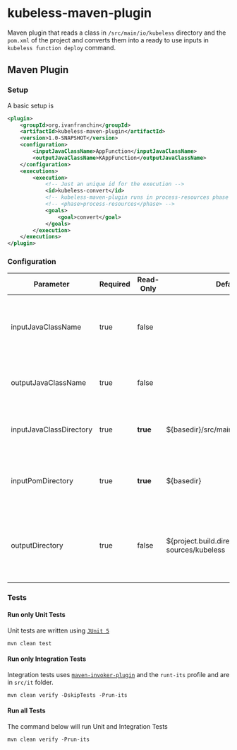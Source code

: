 # kubeless-maven-plugin

Maven plugin that reads a class in `/src/main/io/kubeless` directory and the `pom.xml` of the project and converts them into a ready to use inputs in `kubeless function deploy` command.

## Maven Plugin

### Setup

A basic setup is
```xml
<plugin>
    <groupId>org.ivanfranchin</groupId>
    <artifactId>kubeless-maven-plugin</artifactId>
    <version>1.0-SNAPSHOT</version>
    <configuration>
        <inputJavaClassName>AppFunction</inputJavaClassName>
        <outputJavaClassName>KAppFunction</outputJavaClassName>
    </configuration>
    <executions>
        <execution>
            <!-- Just an unique id for the execution -->
            <id>kubeless-convert</id>
            <!-- kubeless-maven-plugin runs in process-resources phase by default -->
            <!-- <phase>process-resources</phase> -->
            <goals>
                <goal>convert</goal>
            </goals>
        </execution>
    </executions>
</plugin>
```

### Configuration

| Parameter               | Required | Read-Only | Default | Description |
| ----------------------- | -------- | --------- | ------- | ----------- |
| inputJavaClassName      | true     | false     |         | Name of the input Java Class that contains Kubeless Functions |
| outputJavaClassName     | true     | false     |         | Name with which the output Java Class will be created|
| inputJavaClassDirectory | true     | **true**  | ${basedir}/src/main/java/io/kubeless | Folder where the input Java Class is located |
| inputPomDirectory       | true     | **true**  | ${basedir} | Folder where the `pom.xml` file of the project is located |
| outputDirectory         | true     | false     | ${project.build.directory}/generated-sources/kubeless | Folder where the output Java Class and the new `pom.xml` file will be created |

### Tests

#### Run only Unit Tests

Unit tests are written using [`JUnit 5`](https://junit.org/junit5/)
```
mvn clean test
```

#### Run only Integration Tests

Integration tests uses [`maven-invoker-plugin`](https://maven.apache.org/plugins/maven-invoker-plugin/) and the `runt-its` profile and are in `src/it` folder.
```
mvn clean verify -DskipTests -Prun-its
```

#### Run all Tests

The command below will run Unit and Integration Tests
```
mvn clean verify -Prun-its
```
